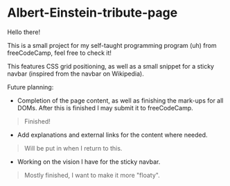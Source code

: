 # Albert-Einstein-tribute-page

Hello there!

This is a small project for my self-taught programming program (uh) from freeCodeCamp, feel free to check it!

This features CSS grid positioning, as well as a small snippet for a sticky navbar (inspired from the navbar on Wikipedia).

Future planning:
- Completion of the page content, as well as finishing the mark-ups for all DOMs. After this is finished I may submit it to freeCodeCamp. 
> Finished!
- Add explanations and external links for the content where needed.
> Will be put in when I return to this.
- Working on the vision I have for the sticky navbar. 
> Mostly finished, I want to make it more "floaty".
